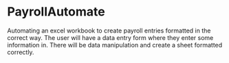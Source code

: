 # PayrollAutomate
Automating an excel workbook to create payroll entries formatted in the correct way. The user will have a data entry form where they enter some information in. There will be data manipulation and create a sheet formatted correctly.
